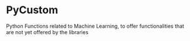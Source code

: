 # PyCustom
Python Functions related to Machine Learning, to offer functionalities that are not yet offered by the libraries
